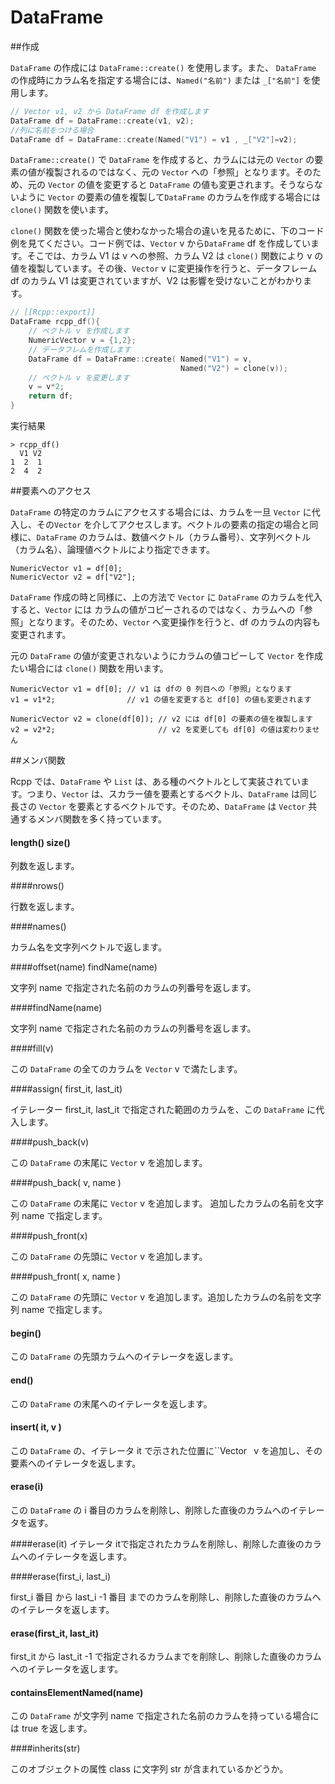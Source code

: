 # DataFrame

##作成

`DataFrame` の作成には `DataFrame::create()` を使用します。また、 `DataFrame` の作成時にカラム名を指定する場合には、`Named("名前")` または `_["名前"]` を使用します。


```cpp
// Vector v1, v2 から DataFrame df を作成します
DataFrame df = DataFrame::create(v1, v2);
//列に名前をつける場合
DataFrame df = DataFrame::create(Named("V1") = v1 , _["V2"]=v2);
```
`DataFrame::create()` で `DataFrame` を作成すると、カラムには元の `Vector` の要素の値が複製されるのではなく、元の `Vector` への「参照」となります。そのため、元の `Vector` の値を変更すると `DataFrame` の値も変更されます。そうならないように `Vector` の要素の値を複製して`DataFrame` のカラムを作成する場合には `clone()` 関数を使います。

`clone()` 関数を使った場合と使わなかった場合の違いを見るために、下のコード例を見てください。コード例では、`Vector` v から`DataFrame` df を作成しています。そこでは、カラム V1 は v への参照、カラム V2 は `clone()` 関数により v の値を複製しています。その後、`Vector`  v に変更操作を行うと、データフレーム df のカラム V1 は変更されていますが、V2 は影響を受けないことがわかります。


``` cpp
// [[Rcpp::export]]
DataFrame rcpp_df(){
    // ベクトル v を作成します
    NumericVector v = {1,2};
    // データフレムを作成します
    DataFrame df = DataFrame::create( Named("V1") = v,
                                      Named("V2") = clone(v));
    // ベクトル v を変更します                                
    v = v*2;
    return df;
}
```

実行結果

```
> rcpp_df()
  V1 V2
1  2  1
2  4  2
```




##要素へのアクセス


`DataFrame` の特定のカラムにアクセスする場合には、カラムを一旦 `Vector` に代入し、その`Vector` を介してアクセスします。ベクトルの要素の指定の場合と同様に、`DataFrame` のカラムは、数値ベクトル（カラム番号）、文字列ベクトル（カラム名）、論理値ベクトルにより指定できます。

```
NumericVector v1 = df[0];
NumericVector v2 = df["V2"];
```

`DataFrame` 作成の時と同様に、上の方法で `Vector` に `DataFrame` のカラムを代入すると、`Vector` には カラムの値がコピーされるのではなく、カラムへの「参照」となります。そのため、`Vector` へ変更操作を行うと、df のカラムの内容も変更されます。

元の `DataFrame` の値が変更されないようにカラムの値コピーして `Vector` を作成たい場合には `clone()` 関数を用います。

```
NumericVector v1 = df[0]; // v1 は dfの 0 列目への「参照」となります
v1 = v1*2;                // v1 の値を変更すると df[0] の値も変更されます

NumericVector v2 = clone(df[0]); // v2 には df[0] の要素の値を複製します
v2 = v2*2;                       // v2 を変更しても df[0] の値は変わりません
```



##メンバ関数

Rcpp では、`DataFrame` や `List` は、ある種のベクトルとして実装されています。つまり、`Vector` は、スカラー値を要素とするベクトル、`DataFrame` は同じ長さの `Vector` を要素とするベクトルです。そのため、`DataFrame` は `Vector` 共通するメンバ関数を多く持っています。


#### length() size()

列数を返します。


####nrows()

行数を返します。

####names()

カラム名を文字列ベクトルで返します。

####offset(name) findName(name)

文字列 name で指定された名前のカラムの列番号を返します。

####findName(name)

文字列 name で指定された名前のカラムの列番号を返します。


####fill(v)

この `DataFrame` の全てのカラムを `Vector` v で満たします。


####assign( first_it, last_it)

イテレーター first_it, last_it で指定された範囲のカラムを、この `DataFrame` に代入します。

####push_back(v)

この `DataFrame`  の末尾に `Vector` v を追加します。

####push_back( v, name )

この `DataFrame`  の末尾に `Vector` v を追加します。 追加したカラムの名前を文字列 name で指定します。

####push_front(x)

この `DataFrame`  の先頭に `Vector` v を追加します。


####push_front( x, name )

この `DataFrame`  の先頭に `Vector` v を追加します。追加したカラムの名前を文字列 name で指定します。

#### begin()

この `DataFrame` の先頭カラムへのイテレータを返します。

#### end()

この `DataFrame` の末尾へのイテレータを返します。

#### insert( it, v )

この `DataFrame` の、イテレータ it で示された位置に``Vector` ` v を追加し、その要素へのイテレータを返します。

#### erase(i)

この `DataFrame` の i 番目のカラムを削除し、削除した直後のカラムへのイテレータを返す。

####erase(it)
イテレータ itで指定されたカラムを削除し、削除した直後のカラムへのイテレータを返します。

####erase(first_i, last_i)

first_i 番目 から last_i -1 番目 までのカラムを削除し、削除した直後のカラムへのイテレータを返します。


#### erase(first_it, last_it)

first_it から last_it -1 で指定されるカラムまでを削除し、削除した直後のカラムへのイテレータを返します。

#### containsElementNamed(name)

この `DataFrame` が文字列 name で指定された名前のカラムを持っている場合には true を返します。

####inherits(str)

このオブジェクトの属性 class に文字列 str が含まれているかどうか。
